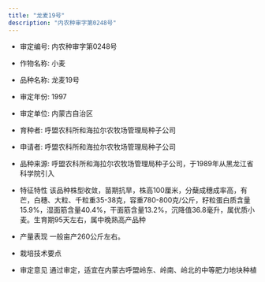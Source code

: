 ```yaml
---
title: "龙麦19号"
description: "内农种审字第0248号"
---
```

* 审定编号:  内农种审字第0248号

*  作物名称:  小麦

*  品种名称:  龙麦19号

*  审定年份:  1997

*  审定单位:  内蒙古自治区

* 育种者:  呼盟农科所和海拉尔农牧场管理局种子公司

*  申请者:  呼盟农科所和海拉尔农牧场管理局种子公司

*  品种来源:  呼盟农科所和海拉尔农牧场管理局种子公司，于1989年从黑龙江省科学院引入


*  特征特性
该品种株型收敛，苗期抗旱，株高100厘米，分蘖成穗成率高，有芒，白穗、大粒、千粒重35-38克，容重780-800克/公斤，籽粒蛋白质含量15.9%，湿面筋含量40.4%，干面筋含量13.2%，沉降值36.8毫升，属优质小麦。生育期95天左右，属中晚熟高产品种


*  产量表现
一般亩产260公斤左右。


*  栽培技术要点


*  审定意见
通过审定，适宜在内蒙古呼盟岭东、岭南、岭北的中等肥力地块种植

